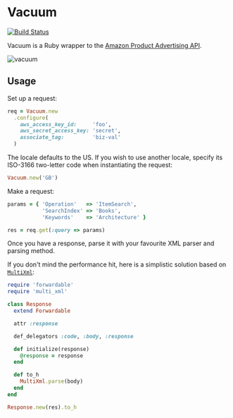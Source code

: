 # Vacuum

[![Build Status][1]][2]

Vacuum is a Ruby wrapper to the [Amazon Product Advertising API][4].

![vacuum][3]

## Usage

Set up a request:

```ruby
req = Vacuum.new
  .configure(
    aws_access_key_id:     'foo',
    aws_secret_access_key: 'secret',
    associate_tag:         'biz-val'
  )
```

The locale defaults to the US. If you wish to use another locale, specify its
ISO-3166 two-letter code when instantiating the request:

```ruby
Vacuum.new('GB')
```

Make a request:

```ruby
params = { 'Operation'   => 'ItemSearch',
           'SearchIndex' => 'Books',
           'Keywords'    => 'Architecture' }

res = req.get(:query => params)
```

Once you have a response, parse it with your favourite XML parser and parsing
method.

If you don't mind the performance hit, here is a simplistic solution based on
[`MultiXml`][5]:

```ruby
require 'forwardable'
require 'multi_xml'

class Response
  extend Forwardable

  attr :response

  def_delegators :code, :body, :response

  def initialize(response)
    @response = response
  end

  def to_h
    MultiXml.parse(body)
  end
end

Response.new(res).to_h
```

[1]: https://secure.travis-ci.org/hakanensari/vacuum.png
[2]: http://travis-ci.org/hakanensari/vacuum
[3]: http://f.cl.ly/items/2k2X0e2u0G3k1c260D2u/vacuum.png
[4]: https://affiliate-program.amazon.com/gp/advertising/api/detail/main.html
[5]: https://github.com/sferik/multi_xml
